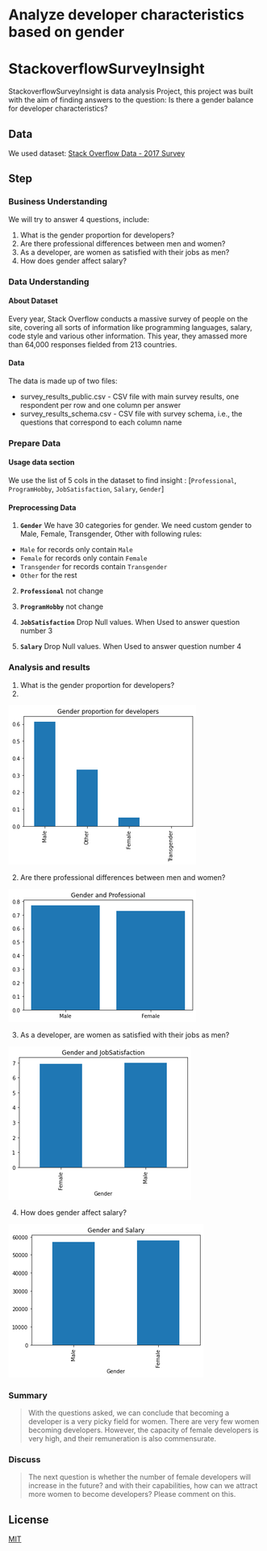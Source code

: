 # Analyze developer characteristics based on gender
# StackoverflowSurveyInsight

StackoverflowSurveyInsight is data analysis Project, this project was built with the aim of finding answers to the question: Is there a gender balance for developer characteristics?

## Data

We used dataset: [Stack Overflow Data - 2017 Survey](https://www.kaggle.com/stackoverflow/so-survey-2017)


## Step

### Business Understanding

We will try to answer 4 questions, include:

1. What is the gender proportion for developers?
2. Are there professional differences between men and women?
3. As a developer, are women as satisfied with their jobs as men?
4. How does gender affect salary?

### Data Understanding
#### About Dataset
Every year, Stack Overflow conducts a massive survey of people on the site, covering all sorts of information like programming languages, salary, code style and various other information. This year, they amassed more than 64,000 responses fielded from 213 countries.

#### Data
The data is made up of two files:
- survey_results_public.csv - CSV file with main survey results, one respondent per row and one column per answer
- survey_results_schema.csv - CSV file with survey schema, i.e., the questions that correspond to each column name

### Prepare Data
#### Usage data section
We use the list of 5 cols in the dataset to find insight : [`Professional`, `ProgramHobby`, `JobSatisfaction`, `Salary`, `Gender`]

#### Preprocessing Data

1. **`Gender`** We have 30 categories for gender. We need custom gender to Male, Female, Transgender, Other with following rules:
  - `Male` for records only contain `Male`
  - `Female` for records only contain `Female`
  - `Transgender` for records contain `Transgender`
  - `Other` for the rest

2. **`Professional`** not change

3. **`ProgramHobby`** not change

4. **`JobSatisfaction`** Drop Null values. When Used to answer question number 3  

5. **`Salary`** Drop Null values. When Used to answer question number 4


### Analysis and results
1. What is the gender proportion for developers?
2. 
![alt text](result/proportion.png)

2. Are there professional differences between men and women?

![alt text](result/professional.png)

3. As a developer, are women as satisfied with their jobs as men?

![alt text](result/satisfaction.png)

4. How does gender affect salary?

![alt text](result/salary.png)

### Summary

> With the questions asked, we can conclude that becoming a developer is a very picky field for women. There are very few women becoming developers. However, the capacity of female developers is very high, and their remuneration is also commensurate.

### Discuss

> The next question is whether the number of female developers will increase in the future? and with their capabilities, how can we attract more women to become developers? Please comment on this.

## License
[MIT](https://github.com/lexuansanh)